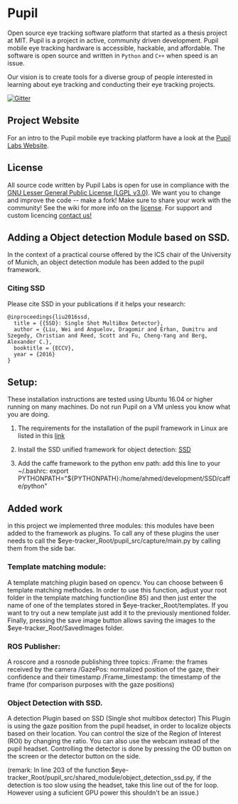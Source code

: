 # Pupil
Open source eye tracking software platform that started as a thesis project at MIT. Pupil is a project in active, community driven development. Pupil mobile eye tracking hardware is accessible, hackable, and affordable. The software is open source and written in `Python` and `C++` when speed is an issue.

Our vision is to create tools for a diverse group of people interested in learning about eye tracking and conducting their eye tracking projects.

[![Gitter](https://badges.gitter.im/pupil-labs/pupil.svg)](https://gitter.im/pupil-labs/pupil?utm_source=badge&utm_medium=badge&utm_campaign=pr-badge)

## Project Website
For an intro to the Pupil mobile eye tracking platform have a look at the [Pupil Labs Website](http://pupil-labs.com "Pupil Labs").


## License
All source code written by Pupil Labs is open for use in compliance with the [GNU Lesser General Public License (LGPL v3.0)](http://www.gnu.org/licenses/lgpl-3.0.en.html). We want you to change and improve the code -- make a fork! Make sure to share your work with the community! See the wiki for more info on the [license](https://github.com/pupil-labs/pupil/wiki/License "License"). For support and custom licencing [contact us!](https://github.com/pupil-labs/pupil/wiki/Community#email "email us")

## Adding a Object detection Module based on SSD.

In the context of a practical course offered by the ICS chair of the University of Munich, an object detection module has been added to the pupil framework.

### Citing SSD

Please cite SSD in your publications if it helps your research:

    @inproceedings{liu2016ssd,
      title = {{SSD}: Single Shot MultiBox Detector},
      author = {Liu, Wei and Anguelov, Dragomir and Erhan, Dumitru and Szegedy, Christian and Reed, Scott and Fu, Cheng-Yang and Berg, Alexander C.},
      booktitle = {ECCV},
      year = {2016}
    }

## Setup:

These installation instructions are tested using Ubuntu 16.04 or higher running on many machines. Do not run Pupil on a VM unless you know what you are doing.

1) The requirements for the installation of the pupil framework in Linux are listed in this [link](https://github.com/pupil-labs/pupil/wiki/Dependencies-Installation-Linux)

2) Install the SSD unified framework for object detection: [SSD](https://github.com/weiliu89/caffe/tree/ssd)

3) Add the caffe framework to the python env path: add this line to your ~/.bashrc: 
export PYTHONPATH="${PYTHONPATH}:/home/ahmed/development/SSD/caffe/python"

## Added work
in this project we implemented three modules: this modules have been added to the framework as plugins. To call any of these plugins the user needs to call the $eye-tracker_Root/pupil_src/capture/main.py by calling them from the side bar.
### Template matching module:

A template matching plugin based on opencv. You can choose between 6 template matching methodes.
In order to use this function, adjust your root folder in the template matching function(line 85) and then just enter the name of one of the templates stored in $eye-tracker_Root/templates.
If you want to try out a new template just add it to the previously mentioned folder.
Finally, pressing the save image button allows saving the images to the $eye-tracker_Root/SavedImages folder.

### ROS Publisher:

A roscore and a rosnode publishing three topics: 
/Frame: the frames received by the camera
/GazePos: normalized position of the gaze, their confidence and their timestamp
/Frame_timestamp: the timestamp of the frame (for comparison purposes with the gaze positions)

### Object Detection with SSD.
A detection Plugin based on SSD (Single shot multibox detector)
This Plugin is using the gaze position from the pupil headset, in order to localize objects based on their location. You can control the size of the Region of Interest (ROI) by changing the ratio. 
You can also use the webcam instead of the pupil headset.
Controlling the detector is done by pressing the OD button on the screen or the detector button on the side.

(remark: In line 203 of the function $eye-tracker_Root/pupil_src/shared_module/object_detection_ssd.py, if the detection is too slow using the headset, take this line out of the for loop. However using a suficient GPU power this shouldn't be an issue.)


